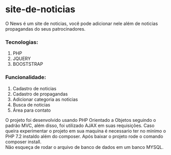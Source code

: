 # site-de-noticias

O News é um site de noticias, você pode adicionar nele além de noticias propagandas do seus patrocinadores. <br/>

<h3>Tecnologias:</h3>
<ol>
  <li>PHP</li>
  <li>JQUERY</li>
  <li>BOOSTSTRAP</li>
</ol>

<h3>Funcionalidade: </h3>
<ol>
<li>Cadastro de noticias </li>
<li>Cadastro de propagandas</li>
<li>Adicionar categoria as noticias</li>
<li>Busca de noticias</li>
<li>Área para contato</li>
</ol>

O projeto foi desenvolvido usando PHP Orientado a Objetos seguindo o padrão MVC, além disso, foi utilizado AJAX em suas requisições.
Caso queira experimentar o projeto em sua maquina é necessario ter no minimo o PHP 7.2 instaldo além do composer.
Após baixar o projeto rode o comando 
composer install.<br/>
Não esqueça de rodar o arquivo de banco de dados em um banco MYSQL.

